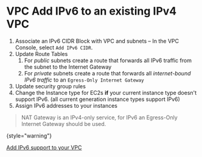 # VPC Add IPv6 to an existing IPv4 VPC

1.  Associate an IPv6 CIDR Block with VPC and subnets – In the VPC Console, select `Add IPv6 CIDR`.
2.  Update Route Tables
    1.  For _public_ subnets create a route that forwards all IPv6 traffic from the subnet to the Internet Gateway
    2.  For _private_ subnets create a route that forwards all *internet-bound IPv6 traffic* to an `Egress-Only Internet Gateway`
3.  Update security group rules
4.  Change the Instance type for EC2s **if** your current instance type doesn't support IPv6. (all current generation instance types support IPv6)
5.  Assign IPv6 addresses to your instances

>NAT Gateway is an IPv4-only service, for IPv6 an Egress-Only Internet Gateway should be used.
> 
{style="warning"}

[Add IPv6 support to your VPC](https://docs.aws.amazon.com/vpc/latest/userguide/vpc-migrate-ipv6.html#vpc-migrate-assign-ipv6-address)